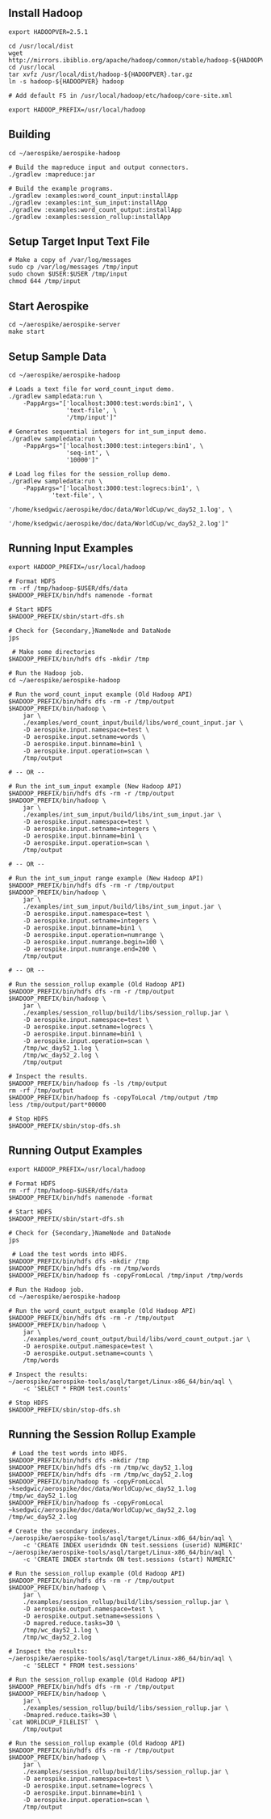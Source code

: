 Install Hadoop
----------------------------------------------------------------

    export HADOOPVER=2.5.1

    cd /usr/local/dist
    wget http://mirrors.ibiblio.org/apache/hadoop/common/stable/hadoop-${HADOOPVER}.tar.gz
    cd /usr/local
    tar xvfz /usr/local/dist/hadoop-${HADOOPVER}.tar.gz
    ln -s hadoop-${HADOOPVER} hadoop
    
    # Add default FS in /usr/local/hadoop/etc/hadoop/core-site.xml

    export HADOOP_PREFIX=/usr/local/hadoop


Building
----------------------------------------------------------------

    cd ~/aerospike/aerospike-hadoop

    # Build the mapreduce input and output connectors.
    ./gradlew :mapreduce:jar

    # Build the example programs.
    ./gradlew :examples:word_count_input:installApp
    ./gradlew :examples:int_sum_input:installApp
    ./gradlew :examples:word_count_output:installApp
    ./gradlew :examples:session_rollup:installApp


Setup Target Input Text File
----------------------------------------------------------------

    # Make a copy of /var/log/messages
    sudo cp /var/log/messages /tmp/input
    sudo chown $USER:$USER /tmp/input
    chmod 644 /tmp/input


Start Aerospike
----------------------------------------------------------------

    cd ~/aerospike/aerospike-server
    make start


Setup Sample Data
----------------------------------------------------------------

    cd ~/aerospike/aerospike-hadoop

    # Loads a text file for word_count_input demo.
    ./gradlew sampledata:run \
        -PappArgs="['localhost:3000:test:words:bin1', \
                    'text-file', \
                    '/tmp/input']"

    # Generates sequential integers for int_sum_input demo.
    ./gradlew sampledata:run \
        -PappArgs="['localhost:3000:test:integers:bin1', \
                    'seq-int', \
                    '10000']"

    # Load log files for the session_rollup demo.
    ./gradlew sampledata:run \
        -PappArgs="['localhost:3000:test:logrecs:bin1', \
                'text-file', \
                '/home/ksedgwic/aerospike/doc/data/WorldCup/wc_day52_1.log', \
                '/home/ksedgwic/aerospike/doc/data/WorldCup/wc_day52_2.log']"


Running Input Examples
----------------------------------------------------------------

    export HADOOP_PREFIX=/usr/local/hadoop

    # Format HDFS
    rm -rf /tmp/hadoop-$USER/dfs/data
    $HADOOP_PREFIX/bin/hdfs namenode -format

    # Start HDFS
    $HADOOP_PREFIX/sbin/start-dfs.sh

    # Check for {Secondary,}NameNode and DataNode
    jps

     # Make some directories
    $HADOOP_PREFIX/bin/hdfs dfs -mkdir /tmp

    # Run the Hadoop job.
    cd ~/aerospike/aerospike-hadoop

    # Run the word_count_input example (Old Hadoop API)
    $HADOOP_PREFIX/bin/hdfs dfs -rm -r /tmp/output
    $HADOOP_PREFIX/bin/hadoop \
        jar \
        ./examples/word_count_input/build/libs/word_count_input.jar \
        -D aerospike.input.namespace=test \
        -D aerospike.input.setname=words \
        -D aerospike.input.binname=bin1 \
        -D aerospike.input.operation=scan \
        /tmp/output

    # -- OR --

    # Run the int_sum_input example (New Hadoop API)
    $HADOOP_PREFIX/bin/hdfs dfs -rm -r /tmp/output
    $HADOOP_PREFIX/bin/hadoop \
        jar \
        ./examples/int_sum_input/build/libs/int_sum_input.jar \
        -D aerospike.input.namespace=test \
        -D aerospike.input.setname=integers \
        -D aerospike.input.binname=bin1 \
        -D aerospike.input.operation=scan \
        /tmp/output

    # -- OR --

    # Run the int_sum_input range example (New Hadoop API)
    $HADOOP_PREFIX/bin/hdfs dfs -rm -r /tmp/output
    $HADOOP_PREFIX/bin/hadoop \
        jar \
        ./examples/int_sum_input/build/libs/int_sum_input.jar \
        -D aerospike.input.namespace=test \
        -D aerospike.input.setname=integers \
        -D aerospike.input.binname=bin1 \
        -D aerospike.input.operation=numrange \
        -D aerospike.input.numrange.begin=100 \
        -D aerospike.input.numrange.end=200 \
        /tmp/output

    # -- OR --

    # Run the session_rollup example (Old Hadoop API)
    $HADOOP_PREFIX/bin/hdfs dfs -rm -r /tmp/output
    $HADOOP_PREFIX/bin/hadoop \
        jar \
        ./examples/session_rollup/build/libs/session_rollup.jar \
        -D aerospike.input.namespace=test \
        -D aerospike.input.setname=logrecs \
        -D aerospike.input.binname=bin1 \
        -D aerospike.input.operation=scan \
        /tmp/wc_day52_1.log \
        /tmp/wc_day52_2.log \
        /tmp/output

    # Inspect the results.
    $HADOOP_PREFIX/bin/hadoop fs -ls /tmp/output
    rm -rf /tmp/output
    $HADOOP_PREFIX/bin/hadoop fs -copyToLocal /tmp/output /tmp
    less /tmp/output/part*00000

    # Stop HDFS
    $HADOOP_PREFIX/sbin/stop-dfs.sh


Running Output Examples
----------------------------------------------------------------

    export HADOOP_PREFIX=/usr/local/hadoop

    # Format HDFS
    rm -rf /tmp/hadoop-$USER/dfs/data
    $HADOOP_PREFIX/bin/hdfs namenode -format

    # Start HDFS
    $HADOOP_PREFIX/sbin/start-dfs.sh

    # Check for {Secondary,}NameNode and DataNode
    jps

     # Load the test words into HDFS.
    $HADOOP_PREFIX/bin/hdfs dfs -mkdir /tmp
    $HADOOP_PREFIX/bin/hdfs dfs -rm /tmp/words
    $HADOOP_PREFIX/bin/hadoop fs -copyFromLocal /tmp/input /tmp/words

    # Run the Hadoop job.
    cd ~/aerospike/aerospike-hadoop

    # Run the word_count_output example (Old Hadoop API)
    $HADOOP_PREFIX/bin/hdfs dfs -rm -r /tmp/output
    $HADOOP_PREFIX/bin/hadoop \
        jar \
        ./examples/word_count_output/build/libs/word_count_output.jar \
        -D aerospike.output.namespace=test \
        -D aerospike.output.setname=counts \
        /tmp/words

    # Inspect the results:
    ~/aerospike/aerospike-tools/asql/target/Linux-x86_64/bin/aql \
        -c 'SELECT * FROM test.counts'

    # Stop HDFS
    $HADOOP_PREFIX/sbin/stop-dfs.sh


Running the Session Rollup Example
----------------------------------------------------------------

     # Load the test words into HDFS.
    $HADOOP_PREFIX/bin/hdfs dfs -mkdir /tmp
    $HADOOP_PREFIX/bin/hdfs dfs -rm /tmp/wc_day52_1.log
    $HADOOP_PREFIX/bin/hdfs dfs -rm /tmp/wc_day52_2.log
    $HADOOP_PREFIX/bin/hadoop fs -copyFromLocal ~ksedgwic/aerospike/doc/data/WorldCup/wc_day52_1.log /tmp/wc_day52_1.log
    $HADOOP_PREFIX/bin/hadoop fs -copyFromLocal ~ksedgwic/aerospike/doc/data/WorldCup/wc_day52_2.log /tmp/wc_day52_2.log

    # Create the secondary indexes.
    ~/aerospike/aerospike-tools/asql/target/Linux-x86_64/bin/aql \
        -c 'CREATE INDEX useridndx ON test.sessions (userid) NUMERIC'
    ~/aerospike/aerospike-tools/asql/target/Linux-x86_64/bin/aql \
        -c 'CREATE INDEX startndx ON test.sessions (start) NUMERIC'

    # Run the session_rollup example (Old Hadoop API)
    $HADOOP_PREFIX/bin/hdfs dfs -rm -r /tmp/output
    $HADOOP_PREFIX/bin/hadoop \
        jar \
        ./examples/session_rollup/build/libs/session_rollup.jar \
        -D aerospike.output.namespace=test \
        -D aerospike.output.setname=sessions \
        -D mapred.reduce.tasks=30 \
        /tmp/wc_day52_1.log \
        /tmp/wc_day52_2.log

    # Inspect the results:
    ~/aerospike/aerospike-tools/asql/target/Linux-x86_64/bin/aql \
        -c 'SELECT * FROM test.sessions'

    # Run the session_rollup example (Old Hadoop API)
    $HADOOP_PREFIX/bin/hdfs dfs -rm -r /tmp/output
    $HADOOP_PREFIX/bin/hadoop \
        jar \
        ./examples/session_rollup/build/libs/session_rollup.jar \
        -Dmapred.reduce.tasks=30 \
	`cat WORLDCUP_FILELIST` \
        /tmp/output

    # Run the session_rollup example (Old Hadoop API)
    $HADOOP_PREFIX/bin/hdfs dfs -rm -r /tmp/output
    $HADOOP_PREFIX/bin/hadoop \
        jar \
        ./examples/session_rollup/build/libs/session_rollup.jar \
        -D aerospike.input.namespace=test \
        -D aerospike.input.setname=logrecs \
        -D aerospike.input.binname=bin1 \
        -D aerospike.input.operation=scan \
        /tmp/output
